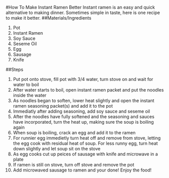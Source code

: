 #How To Make Instant Ramen Better
Instant ramen is an easy and quick alternative to making dinner. Sometimes simple in taste, here is one recipe to make it better.
##Materials/Ingredients
1. Pot
2. Instant Ramen
3. Soy Sauce
4. Seseme Oil
5. Egg
6. Sausage
7. Knife

##Steps
1. Put pot onto stove, fill pot with 3/4 water, turn stove on and wait for water to boil
2. After water starts to boil, open instant ramen packet and put the noodles inside the water
3. As noodles began to soften, lower heat slightly and open the instant ramen seasoning packet(s) and add it to the pot
4. Immediatly after adding seasoning, add soy sauce and seseme oil
5. After the noodles have fully softened and the seasoning and sauces have incorporated, turn the heat up, making sure the soup is boiling again
6. When soup is boiling, crack an egg and add it to the ramen
7. For runnier egg immedietly turn heat off and remove from stove, letting the egg cook with residual heat of soup. For less runny egg, turn heat down slightly and let soup sit on the stove
8. As egg cooks cut up peices of sausage with knife and microwave in a plate
9. If ramen is still on stove, turn off stove and remove the pot
10. Add microwaved sausage to ramen and your done! Enjoy the food!